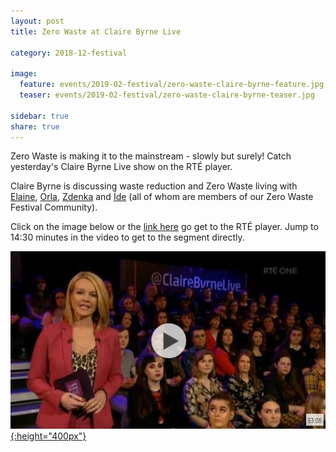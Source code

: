 ```yaml
---
layout: post
title: Zero Waste at Claire Byrne Live

category: 2018-12-festival

image:
  feature: events/2019-02-festival/zero-waste-claire-byrne-feature.jpg
  teaser: events/2019-02-festival/zero-waste-claire-byrne-teaser.jpg

sidebar: true
share: true
---
```


Zero Waste is making it to the mainstream - slowly but surely! Catch yesterday's Claire Byrne Live show on the RTÉ player.

Claire Byrne is discussing waste reduction and Zero Waste living with [Elaine](https://www.instagram.com/livinglightlyinireland/), [Orla](https://www.instagram.com/weeyawoo/), [Zdenka](https://www.instagram.com/comingtozero/) and [Íde](https://www.instagram.com/itseasyifyouwantto/) (all of whom are members of our Zero Waste Festival Community).

Click on the image below or the [link here](https://www.rte.ie/news/player/claire-byrne-live-web/2019/0114/) go get to the RTÉ player. Jump to 14:30 minutes in the video to get to the segment directly. 

[![Zero Waste at Claire Byrne Live](/images/events/2019-02-festival/zero-waste-claire-byrne-link.jpg "Zero Waste at Claire Byrne Live"){:height="400px"}](https://www.rte.ie/news/player/claire-byrne-live-web/2019/0114/)<br>
